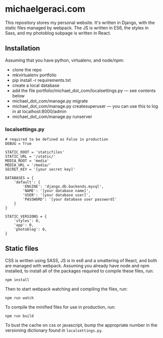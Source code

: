 # michaelgeraci.com

This repository stores my personal website. It's written in Django, with the
static files managed by webpack. The JS is written in ES6, the styles in Sass,
and my photoblog subpage is written in React.


## Installation

Assuming that you have python, virtualenv, and node/npm:
* clone the repo
* mkvirtualenv portfolio
* pip install -r requirements.txt
* create a local database
* add the file portfolio/michael_dot_com/localsettings.py — see contents below
* michael_dot_com/manage.py migrate
* michael_dot_com/manage.py createsuperuser — you can use this to log in at localhost:8000/admin
* michael_dot_com/manage.py runserver


### localsettings.py

```
# required to be defined as False in production
DEBUG = True

STATIC_ROOT = 'staticfiles'
STATIC_URL = '/static/'
MEDIA_ROOT = 'media'
MEDIA_URL = '/media/'
SECRET_KEY = '[your secret key]'

DATABASES = {
    'default': {
        'ENGINE': 'django.db.backends.mysql',
        'NAME': '[your database name]',
        'USER': '[your database user]',
        'PASSWORD': '[your database user password]'
    }
}

STATIC_VERSIONS = {
    'styles': 0,
    'app': 0,
    'photoblog': 0,
}
```


## Static files

CSS is written using SASS, JS is in es6 and a smattering of React, and both are
managed with webpack. Assuming you already have node and npm installed, to
install all of the packages required to compile these files, run:

	npm install

Then to start webpack watching and compiling the files, run:

	npm run watch

To compile the minified files for use in production, run:

	npm run build

To bust the cache on css or javascript, bump the appropriate number in the
versioning dictionary found in `localsettings.py`.
